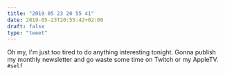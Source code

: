 ```yaml
---
title: "2019 05 23 20 55 41"
date: 2019-05-23T20:55:42+02:00
draft: false
type: "tweet"
---
```

Oh my, I'm just too tired to do anything interesting tonight. Gonna publish my monthly newsletter and go waste some time on Twitch or my AppleTV. `#self`
